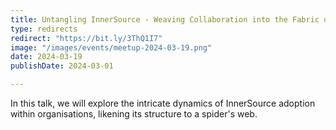 ```yaml
---
title: Untangling InnerSource - Weaving Collaboration into the Fabric of Your Organisation
type: redirects
redirect: "https://bit.ly/3ThQ1I7"
image: "/images/events/meetup-2024-03-19.png"
date: 2024-03-19
publishDate: 2024-03-01

---
```


In this talk, we will explore the intricate dynamics of InnerSource adoption within organisations, likening its structure to a spider's web.


